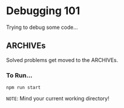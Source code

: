 # Debugging 101

Trying to debug some code...

## ARCHIVEs

Solved problems get moved to the ARCHIVEs.

### To Run...

```shell
npm run start
```

`NOTE`: Mind your current working directory!
